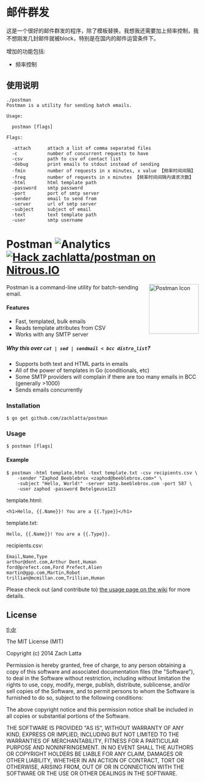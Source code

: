 # 邮件群发

这是一个很好的邮件群发的程序，除了模板替换，我想我还需要加上频率控制，我不想刚发几封邮件就被block，特别是在国内的邮件运营条件下。

增加的功能包括:

* 频率控制

## 使用说明

````
./postman
Postman is a utility for sending batch emails.

Usage:

  postman [flags]

Flags:

  -attach      attach a list of comma separated files
  -c           number of concurrent requests to have
  -csv         path to csv of contact list
  -debug       print emails to stdout instead of sending
  -fmin        number of requests in x minutes, x value 【频率时间间隔】
  -freq        number of requests in x minutes 【频率时间间隔内请求次数】
  -html        html template path
  -password    smtp password
  -port        port of smtp server
  -sender      email to send from
  -server      url of smtp server
  -subject     subject of email
  -text        text template path
  -user        smtp username
````

# Postman ![Analytics](https://ga-beacon.appspot.com/UA-34529482-6/postman/readme?pixel) [![Hack zachlatta/postman on Nitrous.IO](https://d3o0mnbgv6k92a.cloudfront.net/assets/hack-s-v1-7475db0cf93fe5d1e29420c928ebc614.png)](https://www.nitrous.io/hack_button?source=embed&runtime=go&repo=zachlatta%2Fpostman&file_to_open=main.go)

<img src="http://gh.landersbenjamin.com/everything-sloths/svg/mail.svg" width="130" alt="Postman Icon" align="right">
Postman is a command-line utility for batch-sending email.

#### Features

* Fast, templated, bulk emails
* Reads template attributes from CSV
* Works with any SMTP server

##### Why this over `cat | sed | sendmail < bcc distro_list`?

* Supports both text and HTML parts in emails
* All of the power of templates in Go (conditionals, etc)
* Some SMTP providers will complain if there are too many emails in BCC
  (generally >1000)
* Sends emails concurrently

### Installation

    $ go get github.com/zachlatta/postman

### Usage

    $ postman [flags]

#### Example

```
$ postman -html template.html -text template.txt -csv recipients.csv \
    -sender "Zaphod Beeblebrox <zaphod@beeblebrox.com>" \
    -subject "Hello, World!" -server smtp.beeblebrox.com -port 587 \
    -user zaphod -password Betelgeuse123
```

template.html:

```
<h1>Hello, {{.Name}}! You are a {{.Type}}</h1>
```

template.txt:

```
Hello, {{.Name}}! You are a {{.Type}}.
```

recipients.csv:

```
Email,Name,Type
arthur@dent.com,Arthur Dent,Human
ford@prefect.com,Ford Prefect,Alien
martin@gpp.com,Martin,Robot
trillian@mcmillan.com,Trillian,Human
```

Please check out (and contribute to) [the usage page on the
wiki](https://github.com/zachlatta/postman/wiki/Usage) for more details.

## License

[tl;dr](https://tldrlegal.com/license/mit-license)

The MIT License (MIT)

Copyright (c) 2014 Zach Latta

Permission is hereby granted, free of charge, to any person obtaining a copy of
this software and associated documentation files (the "Software"), to deal in
the Software without restriction, including without limitation the rights to
use, copy, modify, merge, publish, distribute, sublicense, and/or sell copies
of the Software, and to permit persons to whom the Software is furnished to do
so, subject to the following conditions:

The above copyright notice and this permission notice shall be included in all
copies or substantial portions of the Software.

THE SOFTWARE IS PROVIDED "AS IS", WITHOUT WARRANTY OF ANY KIND, EXPRESS OR
IMPLIED, INCLUDING BUT NOT LIMITED TO THE WARRANTIES OF MERCHANTABILITY,
FITNESS FOR A PARTICULAR PURPOSE AND NONINFRINGEMENT. IN NO EVENT SHALL THE
AUTHORS OR COPYRIGHT HOLDERS BE LIABLE FOR ANY CLAIM, DAMAGES OR OTHER
LIABILITY, WHETHER IN AN ACTION OF CONTRACT, TORT OR OTHERWISE, ARISING FROM,
OUT OF OR IN CONNECTION WITH THE SOFTWARE OR THE USE OR OTHER DEALINGS IN THE
SOFTWARE.
